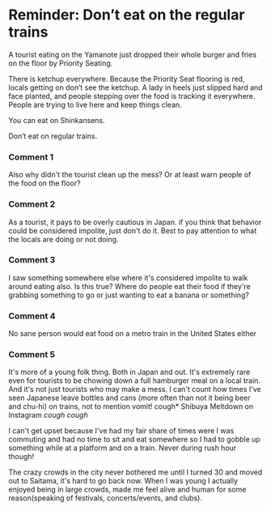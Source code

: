 # Reminder: Don’t eat on the regular trains

A tourist eating on the Yamanote just dropped their whole burger and fries on the floor by Priority Seating. 

There is ketchup everywhere. Because the Priority Seat flooring is red, locals getting on don’t see the ketchup. A lady in heels just slipped hard and face planted, and people stepping over the food is tracking it everywhere. People are trying to live here and keep things clean. 

You can eat on Shinkansens. 

Don’t eat on regular trains.

### Comment 1

Also why didn't the tourist clean up the mess?  Or at least warn people of the food on the floor?

### Comment 2

As a tourist, it pays to be overly cautious in Japan. if you think that behavior could be considered impolite, just don't do it. Best to pay attention to what the locals are doing or not doing.

### Comment 3

I saw something somewhere else where it's considered impolite to walk around eating also. Is this true? Where do people eat their food if they're grabbing something to go or just wanting to eat a banana or something?

### Comment 4

No sane person would eat food on a metro train in the United States either

### Comment 5

It's more of a young folk thing. Both in Japan and out. It's extremely rare even for tourists to be chowing down a full hamburger meal on a local train. And it's not just tourists who may make a mess. I can't count how times I've seen Japanese leave bottles and cans (more often than not it being beer and chu-hi) on trains, not to mention vomit! cough* Shibuya Meltdown on Instagram *cough* *cough*

I can't get upset because I've had my fair share of times were I was commuting and had no time to sit and eat somewhere so I had to gobble up something while at a platform and on a train. Never during rush hour though!

The crazy crowds in the city never bothered me until I turned 30 and moved out to Saitama, it's hard to go back now. When I was young I actually enjoyed being in large crowds, made me feel alive and human for some reason(speaking of festivals, concerts/events, and clubs).

